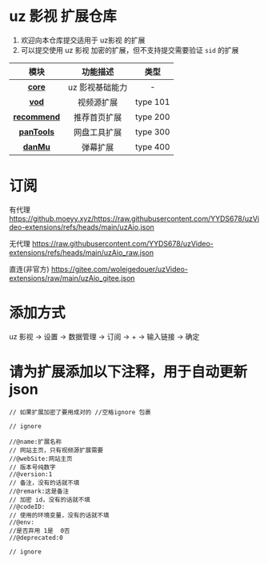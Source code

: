 # uz 影视 扩展仓库

1. 欢迎向本仓库提交适用于 uz影视 的扩展
2. 可以提交使用 uz 影视 加密的扩展，但不支持提交需要验证 `sid` 的扩展

|                                        模块                                        |    功能描述     |   类型   |
| :--------------------------------------------------------------------------------: | :-------------: | :------: |
|      **[core](https://github.com/YYDS678/uzVideo-extensions/tree/main/core)**      | uz 影视基础能力 |    -     |
| **[vod](https://github.com/YYDS678/uzVideo-extensions/tree/main/core/vod101.js)**  |   视频源扩展    | type 101 |
| **[recommend](https://github.com/YYDS678/uzVideo-extensions/tree/main/recommend)** |  推荐首页扩展   | type 200 |
|  **[panTools](https://github.com/YYDS678/uzVideo-extensions/tree/main/panTools)**  |  网盘工具扩展   | type 300 |
|     **[danMu](https://github.com/YYDS678/uzVideo-extensions/tree/main/danMu)**     |    弹幕扩展     | type 400 |


# 订阅
有代理
https://github.moeyy.xyz/https://raw.githubusercontent.com/YYDS678/uzVideo-extensions/refs/heads/main/uzAio.json

无代理
https://raw.githubusercontent.com/YYDS678/uzVideo-extensions/refs/heads/main/uzAio_raw.json

直连(非官方) 
https://gitee.com/woleigedouer/uzVideo-extensions/raw/main/uzAio_gitee.json

# 添加方式

uz 影视 -> 设置 -> 数据管理 -> 订阅 -> + -> 输入链接 -> 确定

# 请为扩展添加以下注释，用于自动更新 json
```
// 如果扩展加密了要用成对的 //空格ignore 包裹

// ignore

//@name:扩展名称
// 网站主页，只有视频源扩展需要
//@webSite:网站主页
// 版本号纯数字
//@version:1
// 备注，没有的话就不填
//@remark:这是备注
// 加密 id，没有的话就不填
//@codeID:
// 使用的环境变量，没有的话就不填
//@env:
//是否弃用 1是  0否
//@deprecated:0

// ignore

```
